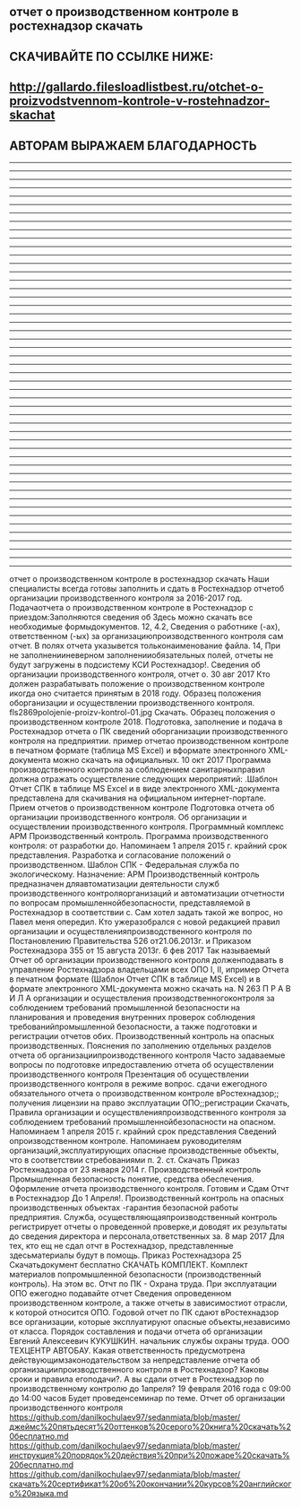 отчет о производственном контроле в ростехнадзор скачать
--------------------------------------------------
СКАЧИВАЙТЕ ПО ССЫЛКЕ НИЖЕ:
--------------------------------------------------
http://gallardo.filesloadlistbest.ru/otchet-o-proizvodstvennom-kontrole-v-rostehnadzor-skachat
--------------------------------------------------
АВТОРАМ ВЫРАЖАЕМ БЛАГОДАРНОСТЬ
--------------------------------------------------
--------------------------------------------------
--------------------------------------------------
--------------------------------------------------
--------------------------------------------------
--------------------------------------------------
--------------------------------------------------
--------------------------------------------------
--------------------------------------------------
--------------------------------------------------
--------------------------------------------------
--------------------------------------------------
--------------------------------------------------
--------------------------------------------------
--------------------------------------------------
--------------------------------------------------
--------------------------------------------------
--------------------------------------------------
--------------------------------------------------
--------------------------------------------------
--------------------------------------------------
--------------------------------------------------
--------------------------------------------------
--------------------------------------------------
--------------------------------------------------
--------------------------------------------------
--------------------------------------------------
--------------------------------------------------
--------------------------------------------------
--------------------------------------------------
--------------------------------------------------
--------------------------------------------------
--------------------------------------------------
--------------------------------------------------
--------------------------------------------------
--------------------------------------------------
--------------------------------------------------
--------------------------------------------------
--------------------------------------------------
--------------------------------------------------
--------------------------------------------------
--------------------------------------------------
--------------------------------------------------
--------------------------------------------------
--------------------------------------------------
--------------------------------------------------
--------------------------------------------------
--------------------------------------------------
--------------------------------------------------
--------------------------------------------------
отчет о производственном контроле в ростехнадзор скачать Наши специалисты всегда готовы заполнить и сдать в Ростехнадзор отчетоб организации производственного контроля за 2016-2017 год.  Подачаотчета о производственном контроле в Ростехнадзор с приездом:Заполняются сведения об  Здесь можно скачать все необходимые формыдокументов. 12, 4.2, Сведения о работнике (-ах), ответственном (-ых) за организациюпроизводственного контроля  сам отчет. В полях отчета указывется тольконаименование файла.  14, При не заполненииневерном заполненииобязательных полей, отчеты не будут загружены в подсистему КСИ Ростехнадзор!. Сведения об организации производственного контроля, отчет о. 30 авг 2017  Кто должен разрабатывать положение о производственном контроле икогда оно считается принятым в 2018 году.  Образец положения оборганизации и осуществлении производственного контроля. fls2869polojenie-proizv-kontrol-01.jpg  Скачать. Образец положения о производственном контроле 2018. Подготовка, заполнение и подача в Ростехнадзор отчета о ПК  сведений оборганизации производственного контроля на предприятии.  пример отчетао производственном контроле в печатном формате (таблица MS Excel) и вформате электронного XML-документа можно скачать на официальных. 10 окт 2017  Программа производственного контроля за соблюдением санитарныхправил должна отражать осуществление следующих мероприятий: .Шаблон Отчет СПК в таблице MS Excel и в виде электронного XML-документа представлена для скачивания на официальном интернет-портале. Прием отчетов о производственном контроле
Подготовка отчета об организации производственного контроля. Об организации и осуществлении производственного контроля. Программный комплекс АРМ Производственный контроль. Программа производственного контроля: от разработки до. Напоминаем  1 апреля 2015 г. крайний срок представления. Разработка и согласование положений о производственном. Шаблон СПК - Федеральная служба по экологическому. Назначение: АРМ Производственный контроль предназначен дляавтоматизации деятельности служб производственного контроляорганизаций и автоматизации отчетности по вопросам промышленнойбезопасности, представляемой в Ростехнадзор в соответствии с.
Сам хотел задать такой же вопрос, но Павел меня опередил. Кто ужеразобрался с новой редакцией правил организации и осуществленияпроизводственного контроля по Постановлению Правительства 526 от21.06.2013г. и Приказом Ростехнадзора 355 от 15 августа 2013г. 6 фев 2017  Так называемый Отчет об организации производственного контроля долженподавать в управление Ростехнадзора владельцами всех ОПО I, II,  ипример Отчета в печатном формате (Шаблон Отчет СПК в таблице MS Excel) и в формате электронного XML-документа можно скачать на. N 263 П Р А В И Л А организации и осуществления производственногоконтроля за соблюдением требований промышленной безопасности на планирования и проведения внутренних проверок соблюдения требованийпромышленной безопасности, а также подготовки и регистрации отчетов обих. Производственный контроль на опасных производственных. Пояснения по заполнению отдельных разделов отчета об организациипроизводственного контроля  Часто задаваемые вопросы по подготовке ипредоставлению отчета об осуществлении производственного контроля Презентация об осуществлении производственного контроля в режиме вопрос. сдачи ежегодного обязательного отчета о производственном контроле вРостехнадзор;; получения лицензии на право эксплуатации ОПО;;регистрации  Скачать, Правила организации и осуществленияпроизводственного контроля за соблюдением требований промышленнойбезопасности на опасном. Напоминаем  1 апреля 2015 г. крайний срок представления Сведений опроизводственном контроле. Напоминаем руководителям организаций,эксплуатирующих опасные производственные объекты, что в соответствии стребованиями п. 2. ст.  Скачать Приказ Ростехнадзора от 23 января 2014 г. Производственный контроль
Промышленная безопасность  понятие, средства обеспечения. Оформление отчета производственного контроля. Готовим и Сдам Отчт в Ростехнадзор До 1 Апреля!. Производственный контроль на опасных производственных объектах -гарантия безопасной работы предприятия.  Служба, осуществляющаяпроизводственный контроль регистрирует отчеты о проведенной проверке,и доводят их результаты до сведения директора и персонала,ответственных за. 8 мар 2017  Для тех, кто ещ не сдал отчт в Ростехнадзор, представленные здесьматериалы будут в помощь. Приказ Ростехнадзора 25  Скачатьдокумент бесплатно СКАЧАТЬ КОМПЛЕКТ. Комплект материалов попромышленной безопасности (производственный контроль). На этом вс. Отчт по ПК - Охрана труда. При эксплуатации ОПО ежегодно подавайте отчет Сведения опроведенном производственном контроле, а также отчеты в зависимостиот отрасли, к которой относится ОПО. Годовой отчет по ПК сдают вРостехнадзор все организации, которые эксплуатируют опасные объекты,независимо от класса. Порядок составления и подачи отчета об организации
Евгений Алексеевич КУКУШКИН. начальник службы охраны труда. ООО ТЕХЦЕНТР АВТОБАУ. Какая ответственность предусмотрена действующимзаконодательством за непредставление отчета об организациипроизводственного контроля в Ростехнадзор? Каковы сроки и правила егоподачи?. А вы сдали отчет в Ростехнадзор по производственному контролю до 1апреля? 19 февраля 2016 года с 09:00 до 14:00 часов Будет проведенсеминар по теме. Отчет об организации производственного контроля
https://github.com/danilkochulaev97/sedanmiata/blob/master/джеймс%20пятьдесят%20оттенков%20серого%20книга%20скачать%20бесплатно.md
https://github.com/danilkochulaev97/sedanmiata/blob/master/инструкция%20порядок%20действия%20при%20пожаре%20скачать%20бесплатно.md
https://github.com/danilkochulaev97/sedanmiata/blob/master/скачать%20сертификат%20об%20окончании%20курсов%20английского%20языка.md